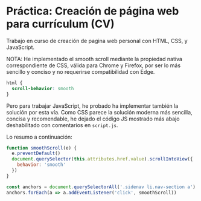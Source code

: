 # Práctica: Creación de página web para currículum (CV)

Trabajo en curso de creación de pagina web personal con HTML, CSS, y JavaScript.

NOTA: He implementado el smooth scroll mediante la propiedad nativa correspondiente de CSS, válida para Chrome y Firefox, por ser lo más sencillo y conciso y no requerirse compatibilidad con Edge.
```css
html {
  scroll-behavior: smooth
}
```
Pero para trabajar JavaScript, he probado ha implementar también la solución por esta vía. Como CSS parece la solución moderna más sencilla, concisa y recomendable, he dejado el código JS mostrado más abajo deshabilitado con comentarios en `script.js`.

Lo resumo a continuación:
```javascript
function smoothScroll(e) {
  e.preventDefault()
  document.querySelector(this.attributes.href.value).scrollIntoView({
    behavior: 'smooth'
  })
}

const anchors = document.querySelectorAll('.sidenav li.nav-section a')
anchors.forEach(a => a.addEventListener('click', smoothScroll))
```